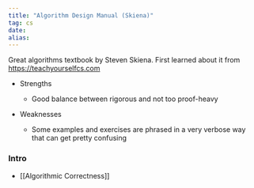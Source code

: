 ```yaml
---
title: "Algorithm Design Manual (Skiena)"
tag: cs
date: 
alias:
---
```


Great algorithms textbook by Steven Skiena. First learned about it from https://teachyourselfcs.com

- Strengths
	- Good balance between rigorous and not too proof-heavy

- Weaknesses
	- Some examples and exercises are phrased in a very verbose way that can get pretty confusing

### Intro
- [[Algorithmic Correctness]]